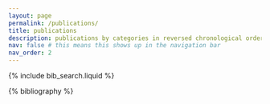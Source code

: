 ```yaml
---
layout: page
permalink: /publications/
title: publications
description: publications by categories in reversed chronological order. generated by jekyll-scholar.
nav: false # this means this shows up in the navigation bar
nav_order: 2
---
```


<!-- _pages/publications.md -->

<!-- Bibsearch Feature -->

{% include bib_search.liquid %}

<div class="publications">

{% bibliography %}

</div>
